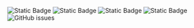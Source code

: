 ![Static Badge](https://img.shields.io/badge/blacklists-61-000000) ![Static Badge](https://img.shields.io/badge/blacklisted-2929839-cc0000) ![Static Badge](https://img.shields.io/badge/whitelisted-2251-00CC00) ![Static Badge](https://img.shields.io/badge/streaming_blacklist-28107-000000) ![GitHub issues](https://img.shields.io/github/issues/fabriziosalmi/blacklists)
